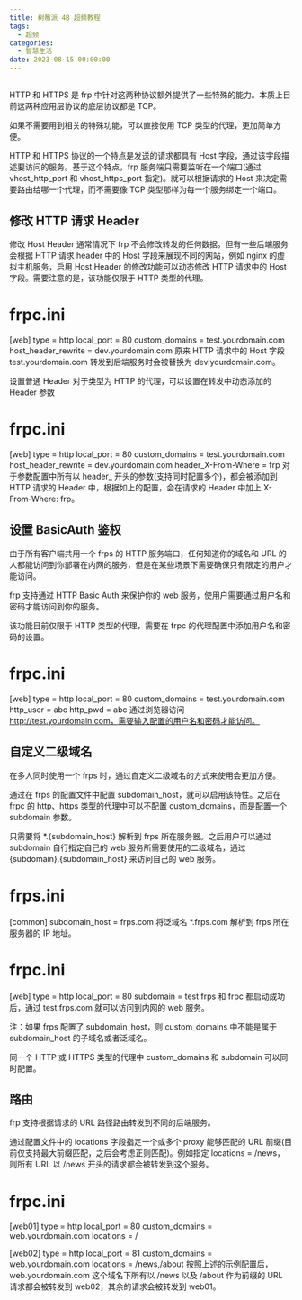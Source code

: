 ```yaml
---
title: 树莓派 4B 超频教程
tags:
  - 超频
categories:
  - 智慧生活
date: 2023-08-15 00:00:00
---
```


> 

<!-- more -->

## 

HTTP 和 HTTPS 是 frp 中针对这两种协议额外提供了一些特殊的能力。本质上目前这两种应用层协议的底层协议都是 TCP。

如果不需要用到相关的特殊功能，可以直接使用 TCP 类型的代理，更加简单方便。

HTTP 和 HTTPS 协议的一个特点是发送的请求都具有 Host 字段，通过该字段描述要访问的服务。基于这个特点，frp 服务端只需要监听在一个端口(通过 vhost_http_port 和 vhost_https_port 指定)。就可以根据请求的 Host 来决定需要路由给哪一个代理，而不需要像 TCP 类型那样为每一个服务绑定一个端口。

## 修改 HTTP 请求 Header

修改 Host Header
通常情况下 frp 不会修改转发的任何数据。但有一些后端服务会根据 HTTP 请求 header 中的 Host 字段来展现不同的网站，例如 nginx 的虚拟主机服务，启用 Host Header 的修改功能可以动态修改 HTTP 请求中的 Host 字段。需要注意的是，该功能仅限于 HTTP 类型的代理。

# frpc.ini
[web]
type = http
local_port = 80
custom_domains = test.yourdomain.com
host_header_rewrite = dev.yourdomain.com
原来 HTTP 请求中的 Host 字段 test.yourdomain.com 转发到后端服务时会被替换为 dev.yourdomain.com。

设置普通 Header
对于类型为 HTTP 的代理，可以设置在转发中动态添加的 Header 参数

# frpc.ini
[web]
type = http
local_port = 80
custom_domains = test.yourdomain.com
host_header_rewrite = dev.yourdomain.com
header_X-From-Where = frp
对于参数配置中所有以 header_ 开头的参数(支持同时配置多个)，都会被添加到 HTTP 请求的 Header 中，根据如上的配置，会在请求的 Header 中加上 X-From-Where: frp。

## 设置 BasicAuth 鉴权

由于所有客户端共用一个 frps 的 HTTP 服务端口，任何知道你的域名和 URL 的人都能访问到你部署在内网的服务，但是在某些场景下需要确保只有限定的用户才能访问。

frp 支持通过 HTTP Basic Auth 来保护你的 web 服务，使用户需要通过用户名和密码才能访问到你的服务。

该功能目前仅限于 HTTP 类型的代理，需要在 frpc 的代理配置中添加用户名和密码的设置。

# frpc.ini
[web]
type = http
local_port = 80
custom_domains = test.yourdomain.com
http_user = abc
http_pwd = abc
通过浏览器访问 http://test.yourdomain.com，需要输入配置的用户名和密码才能访问。

## 自定义二级域名

在多人同时使用一个 frps 时，通过自定义二级域名的方式来使用会更加方便。

通过在 frps 的配置文件中配置 subdomain_host，就可以启用该特性。之后在 frpc 的 http、https 类型的代理中可以不配置 custom_domains，而是配置一个 subdomain 参数。

只需要将 *.{subdomain_host} 解析到 frps 所在服务器。之后用户可以通过 subdomain 自行指定自己的 web 服务所需要使用的二级域名，通过 {subdomain}.{subdomain_host} 来访问自己的 web 服务。

# frps.ini
[common]
subdomain_host = frps.com
将泛域名 *.frps.com 解析到 frps 所在服务器的 IP 地址。

# frpc.ini
[web]
type = http
local_port = 80
subdomain = test
frps 和 frpc 都启动成功后，通过 test.frps.com 就可以访问到内网的 web 服务。

注：如果 frps 配置了 subdomain_host，则 custom_domains 中不能是属于 subdomain_host 的子域名或者泛域名。

同一个 HTTP 或 HTTPS 类型的代理中 custom_domains 和 subdomain 可以同时配置。

## 路由

frp 支持根据请求的 URL 路径路由转发到不同的后端服务。

通过配置文件中的 locations 字段指定一个或多个 proxy 能够匹配的 URL 前缀(目前仅支持最大前缀匹配，之后会考虑正则匹配)。例如指定 locations = /news，则所有 URL 以 /news 开头的请求都会被转发到这个服务。

# frpc.ini
[web01]
type = http
local_port = 80
custom_domains = web.yourdomain.com
locations = /

[web02]
type = http
local_port = 81
custom_domains = web.yourdomain.com
locations = /news,/about
按照上述的示例配置后，web.yourdomain.com 这个域名下所有以 /news 以及 /about 作为前缀的 URL 请求都会被转发到 web02，其余的请求会被转发到 web01。